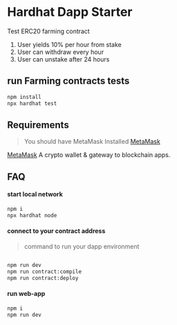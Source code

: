 # Hardhat Dapp Starter

Test ERC20 farming contract

1. User yields 10% per hour from stake
2. User can withdraw every hour
3. User can unstake after 24 hours
   


## run Farming contracts tests

```bash
npm install
npx hardhat test
```


## Requirements

> You should have MetaMask Installed [MetaMask](https://chrome.google.com/webstore/detail/metamask/nkbihfbeogaeaoehlefnkodbefgpgknn)

[MetaMask](https://metamask.io/) A crypto wallet & gateway to blockchain apps.

## FAQ


#### start local network

```bash
npm i
npx hardhat node
```

#### connect to your contract address

> command to run your dapp environment

```bash

npm run dev
npm run contract:compile
npm run contract:deploy
```

#### run web-app
```bash
npm i
npm run dev
```
